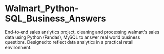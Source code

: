 # Walmart_Python-SQL_Business_Answers
End-to-end sales analytics project, cleaning and processing walmart's sales data using Python (Pandas), MySQL to answer real world business questions. Designed to reflect data analytics in a practical retail environment.
